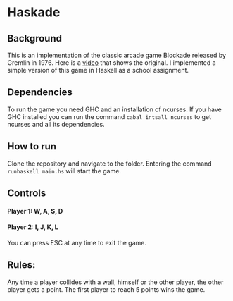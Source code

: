 # Haskade

## Background
This is an implementation of the classic arcade game Blockade released by Gremlin in 1976. Here is a [video](https://www.youtube.com/watch?v=5v-0CwiabZA) that shows the original. I implemented a simple version of this game in Haskell as a school assignment.

## Dependencies
To run the game you need GHC and an installation of ncurses. If you have GHC installed you can run the command `cabal intsall ncurses` to get ncurses and all its dependencies.

## How to run
Clone the repository and navigate to the folder. Entering the command `runhaskell main.hs` will start the game.

## Controls
#### Player 1: W, A, S, D
#### Player 2: I, J, K, L
You can press ESC at any time to exit the game.

## Rules:
Any time a player collides with a wall, himself or the other player, the other player gets a point. The first player to reach 5 points wins the game.
